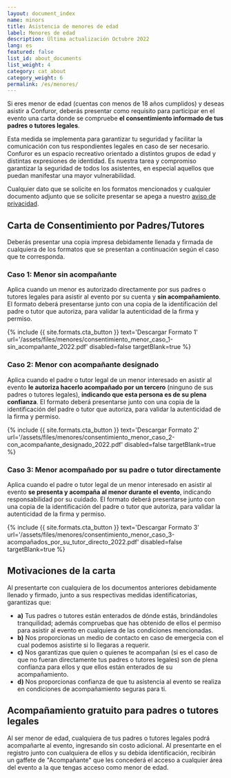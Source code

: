 ```yaml
---
layout: document_index
name: minors
title: Asistencia de menores de edad
label: Menores de edad
description: Última actualización Octubre 2022
lang: es
featured: false
list_id: about_documents
list_weight: 4
category: cat_about
category_weight: 6
permalink: /es/menores/
---
```


Si eres menor de edad (cuentas con menos de 18 años cumplidos) y deseas asistir a Confuror, deberás presentar como requisito para participar en el evento una carta donde se compruebe **el consentimiento informado de tus padres o tutores legales**.

Esta medida se implementa para garantizar tu seguridad y facilitar la comunicación con tus respondientes legales en caso de ser necesario. Confuror es un espacio recreativo orientado a distintos grupos de edad y distintas expresiones de identidad. Es nuestra tarea y compromiso garantizar la seguridad de todos los asistentes, en especial aquellos que puedan manifestar una mayor vulnerabilidad.

Cualquier dato que se solicite en los formatos mencionados y cualquier documento adjunto que se solicite presentar se apega a nuestro [aviso de privacidad](/es/privacidad/).

## Carta de Consentimiento por Padres/Tutores

Deberás presentar una copia impresa debidamente llenada y firmada de cualquiera de los formatos que se presentan a continuación según el caso que te corresponda.

### Caso 1: Menor sin acompañante

Aplica cuando un menor es autorizado directamente por sus padres o tutores legales para asistir al evento por su cuenta y **sin acompañamiento**. El formato deberá presentarse junto con una copia de la identificación del padre o tutor que autoriza, para validar la autenticidad de la firma y permiso.

{%
  include {{ site.formats.cta_button }}
  text='Descargar Formato 1'
  url='/assets/files/menores/consentimiento_menor_caso_1-sin_acompañante_2022.pdf'
  disabled=false
  targetBlank=true
%}

### Caso 2: Menor con acompañante designado

Aplica cuando el padre o tutor legal de un menor interesado en asistir al evento **le autoriza hacerlo acompañado por un tercero** (ninguno de sus padres o tutores legales), **indicando que esta persona es de su plena confianza**. El formato deberá presentarse junto con una copia de la identificación del padre o tutor que autoriza, para validar la autenticidad de la firma y permiso.

{%
  include {{ site.formats.cta_button }}
  text='Descargar Formato 2'
  url='/assets/files/menores/consentimiento_menor_caso_2-con_acompañante_designado_2022.pdf'
  disabled=false
  targetBlank=true
%}

### Caso 3: Menor acompañado por su padre o tutor directamente

Aplica cuando el padre o tutor legal de un menor interesado en asistir al evento **se presenta y acompaña al menor durante el evento**, indicando responsabilidad por su cuidado. El formato deberá presentarse junto con una copia de la identificación del padre o tutor que autoriza, para validar la autenticidad de la firma y permiso.

{%
  include {{ site.formats.cta_button }}
  text='Descargar Formato 3'
  url='/assets/files/menores/consentimiento_menor_caso_3-acompañados_por_su_tutor_directo_2022.pdf'
  disabled=false
  targetBlank=true
%}

## Motivaciones de la carta

Al presentarte con cualquiera de los documentos anteriores debidamente llenado y firmado, junto a sus respectivas medidas identificatorias, garantizas que:

- **a)** Tus padres o tutores están enterados de dónde estás, brindándoles tranquilidad; además compruebas que has obtenido de ellos el permiso para asistir al evento en cualquiera de las condiciones mencionadas.
- **b)** Nos proporcionas un medio de contacto en caso de emergecia con el cual podemos asistirte si lo llegaras a requerir.
- **c)** Nos garantizas que quien o quienes te acompañan (si es el caso de que no fueran directamente tus padres o tutores legales) son de plena confianza para ellos y que ellos están enterados de su acompañamiento.
- **d)** Nos proporcionas confianza de que tu asistencia al evento se realiza en condiciones de acompañamiento seguras para ti.

## Acompañamiento gratuito para padres o tutores legales

Al ser menor de edad, cualquiera de tus padres o tutores legales podrá acompañarte al evento, ingresando sin costo adicional. Al presentarte en el registro junto con cualquiera de ellos y su debida identificación, recibirán un gaffete de "Acompañante" que les concederá el acceso a cualquier área del evento a la que tengas acceso como menor de edad.